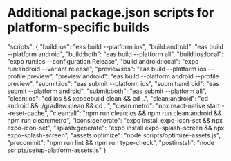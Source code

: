 
# Additional package.json scripts for platform-specific builds

"scripts": {
  "build:ios": "eas build --platform ios",
  "build:android": "eas build --platform android",
  "build:both": "eas build --platform all",
  "build:ios:local": "expo run:ios --configuration Release",
  "build:android:local": "expo run:android --variant release",
  "preview:ios": "eas build --platform ios --profile preview",
  "preview:android": "eas build --platform android --profile preview",
  "submit:ios": "eas submit --platform ios",
  "submit:android": "eas submit --platform android",
  "submit:both": "eas submit --platform all",
  "clean:ios": "cd ios && xcodebuild clean && cd ..",
  "clean:android": "cd android && ./gradlew clean && cd ..",
  "clean:metro": "npx react-native start --reset-cache",
  "clean:all": "npm run clean:ios && npm run clean:android && npm run clean:metro",
  "icons:generate": "expo install expo-icon-set && npx expo-icon-set",
  "splash:generate": "expo install expo-splash-screen && npx expo-splash-screen",
  "assets:optimize": "node scripts/optimize-assets.js",
  "precommit": "npm run lint && npm run type-check",
  "postinstall": "node scripts/setup-platform-assets.js"
}
